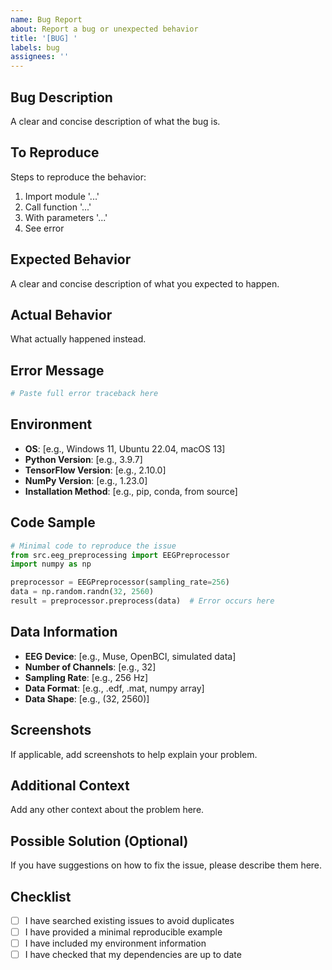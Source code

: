 ```yaml
---
name: Bug Report
about: Report a bug or unexpected behavior
title: '[BUG] '
labels: bug
assignees: ''
---
```


## Bug Description
A clear and concise description of what the bug is.

## To Reproduce
Steps to reproduce the behavior:
1. Import module '...'
2. Call function '...'
3. With parameters '...'
4. See error

## Expected Behavior
A clear and concise description of what you expected to happen.

## Actual Behavior
What actually happened instead.

## Error Message
```python
# Paste full error traceback here
```

## Environment
- **OS**: [e.g., Windows 11, Ubuntu 22.04, macOS 13]
- **Python Version**: [e.g., 3.9.7]
- **TensorFlow Version**: [e.g., 2.10.0]
- **NumPy Version**: [e.g., 1.23.0]
- **Installation Method**: [e.g., pip, conda, from source]

## Code Sample
```python
# Minimal code to reproduce the issue
from src.eeg_preprocessing import EEGPreprocessor
import numpy as np

preprocessor = EEGPreprocessor(sampling_rate=256)
data = np.random.randn(32, 2560)
result = preprocessor.preprocess(data)  # Error occurs here
```

## Data Information
- **EEG Device**: [e.g., Muse, OpenBCI, simulated data]
- **Number of Channels**: [e.g., 32]
- **Sampling Rate**: [e.g., 256 Hz]
- **Data Format**: [e.g., .edf, .mat, numpy array]
- **Data Shape**: [e.g., (32, 2560)]

## Screenshots
If applicable, add screenshots to help explain your problem.

## Additional Context
Add any other context about the problem here.

## Possible Solution (Optional)
If you have suggestions on how to fix the issue, please describe them here.

## Checklist
- [ ] I have searched existing issues to avoid duplicates
- [ ] I have provided a minimal reproducible example
- [ ] I have included my environment information
- [ ] I have checked that my dependencies are up to date
